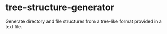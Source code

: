 # tree-structure-generator
Generate directory and file structures from a tree-like format provided in a text file.
